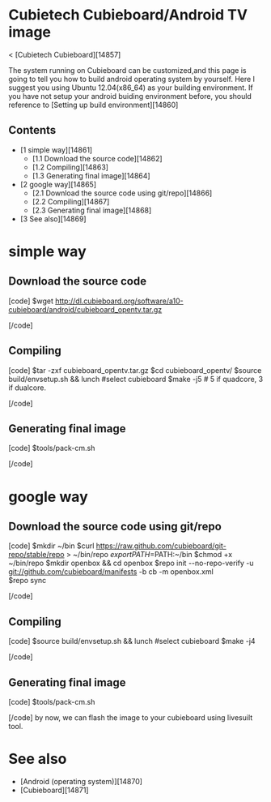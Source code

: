 # Cubietech Cubieboard/Android TV image
< [Cubietech Cubieboard][14857]
 
The system running on Cubieboard can be customized,and this page is going to tell you how to build android operating system by yourself. Here I suggest you using Ubuntu 12.04(x86_64) as your building environment. If you have not setup your android buiding environment before, you should reference to [Setting up build environment][14860]
## Contents
  * [1 simple way][14861]
    * [1.1 Download the source code][14862]
    * [1.2 Compiling][14863]
    * [1.3 Generating final image][14864]
  * [2 google way][14865]
    * [2.1 Download the source code using git/repo][14866]
    * [2.2 Compiling][14867]
    * [2.3 Generating final image][14868]
  * [3 See also][14869]

# simple way
## Download the source code
[code] 
    $wget <http://dl.cubieboard.org/software/a10-cubieboard/android/cubieboard_opentv.tar.gz>
    
[/code]
## Compiling
[code] 
    $tar -zxf cubieboard_opentv.tar.gz
    $cd cubieboard_opentv/
    $source build/envsetup.sh && lunch #select cubieboard
    $make -j5 # 5 if quadcore, 3 if dualcore.
    
[/code]
## Generating final image
[code] 
    $tools/pack-cm.sh
    
[/code]
# google way
## Download the source code using git/repo
[code] 
    $mkdir ~/bin
    $curl <https://raw.github.com/cubieboard/git-repo/stable/repo> > ~/bin/repo
    $export PATH=$PATH:~/bin 
    $chmod +x ~/bin/repo
    $mkdir openbox && cd openbox
    $repo init --no-repo-verify -u <git://github.com/cubieboard/manifests> -b cb -m openbox.xml  
    $repo sync
    
[/code]
## Compiling
[code] 
    $source build/envsetup.sh && lunch #select cubieboard
    $make -j4
    
[/code]
## Generating final image
[code] 
    $tools/pack-cm.sh
    
[/code]
by now, we can flash the image to your cubieboard using livesuilt tool. 
# See also
  * [Android (operating system)][14870]
  * [Cubieboard][14871]
